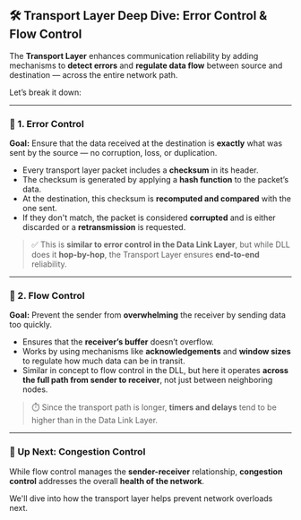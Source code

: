 ## 🛠️ Transport Layer Deep Dive: Error Control & Flow Control

The **Transport Layer** enhances communication reliability by adding mechanisms to **detect errors** and **regulate data flow** between source and destination — across the entire network path.

Let’s break it down:

---

### 🔁 1. Error Control

**Goal:** Ensure that the data received at the destination is **exactly** what was sent by the source — no corruption, loss, or duplication.

- Every transport layer packet includes a **checksum** in its header.
- The checksum is generated by applying a **hash function** to the packet’s data.
- At the destination, this checksum is **recomputed and compared** with the one sent.
- If they don't match, the packet is considered **corrupted** and is either discarded or a **retransmission** is requested.

> ✅ This is **similar to error control in the Data Link Layer**, but while DLL does it **hop-by-hop**, the Transport Layer ensures **end-to-end** reliability.

---

### 🧭 2. Flow Control

**Goal:** Prevent the sender from **overwhelming** the receiver by sending data too quickly.

- Ensures that the **receiver’s buffer** doesn’t overflow.
- Works by using mechanisms like **acknowledgements** and **window sizes** to regulate how much data can be in transit.
- Similar in concept to flow control in the DLL, but here it operates **across the full path from sender to receiver**, not just between neighboring nodes.

> ⏱️ Since the transport path is longer, **timers and delays** tend to be higher than in the Data Link Layer.

---

### 🚥 Up Next: Congestion Control

While flow control manages the **sender-receiver** relationship, **congestion control** addresses the overall **health of the network**.

We'll dive into how the transport layer helps prevent network overloads next.
